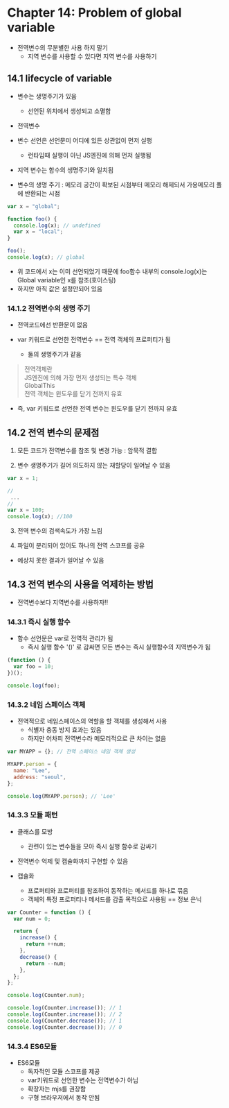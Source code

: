# Chapter 14: Problem of global variable

- 전역변수의 무분별한 사용 하지 말기
  - 지역 변수를 사용할 수 있다면 지역 변수를 사용하기

## 14.1 lifecycle of variable

- 변수는 생명주기가 있음

  - 선언된 위치에서 생성되고 소멸함

- 전역변수
- 변수 선언은 선언문미 어디에 있든 상관없이 먼저 실행

  - 런타임때 실행이 아닌 JS엔진에 의해 먼저 실행됨

- 지역 변수는 함수의 생명주기와 일치됨

- 변수의 생명 주기 : 메모리 공간이 확보된 시점부터 메모리 해제되서 가용메모리 풀에 반환되는 시점

```js
var x = "global";

function foo() {
  console.log(x); // undefined
  var x = "local";
}

foo();
console.log(x); // global
```

- 위 코드에서 x는 이미 선언되었기 때문에 foo함수 내부의 console.log(x)는 Global variable인 x를 참조(호이스팅)
- 하지만 아직 값은 설정안되어 있음

### 14.1.2 전역변수의 생명 주기

- 전역코드에선 반환문이 없음

- var 키워드로 선언한 전역변수 == 전역 객체의 프로퍼티가 됨
  - 둘의 생명주기가 같음

> 전역객체란\
> JS엔진에 의해 가장 먼저 생성되는 특수 객체\
> GlobalThis\
> 전역 객체는 윈도우를 닫기 전까지 유효

- 즉, var 키워드로 선언한 전역 변수는 윈도우를 닫기 전까지 유효

## 14.2 전역 변수의 문제점

1. 모든 코드가 전역변수를 참조 및 변경 가능 : 암묵적 결합

2. 변수 생명주기가 길어 의도하지 않는 재할당이 일어날 수 있음

```js
var x = 1;

//
 ...
//
var x = 100;
console.log(x); //100
```

3. 전역 변수의 검색속도가 가장 느림

4. 파일이 분리되어 있어도 하나의 전역 스코프를 공유

- 예상치 못한 결과가 일어날 수 있음

## 14.3 전역 변수의 사용을 억제하는 방법

- 전역변수보다 지역변수를 사용하자!!

### 14.3.1 즉시 실행 함수

- 함수 선언문은 var로 전역적 관리가 됨
  - 즉시 실행 함수 '()' 로 감싸면 모든 변수는 즉시 실행함수의 지역변수가 됨

```js
(function () {
  var foo = 10;
})();

console.log(foo);
```

### 14.3.2 네임 스페이스 객체

- 전역적으로 네임스페이스의 역할을 할 객체를 생성해서 사용
  - 식별자 충동 방지 효과는 있음
  - 하지만 어차피 전역변수라 메모리적으로 큰 차이는 없음

```js
var MYAPP = {}; // 전역 스페이스 네임 객체 생성

MYAPP.person = {
  name: "Lee",
  address: "seoul",
};

console.log(MYAPP.person); // 'Lee'
```

### 14.3.3 모듈 패턴

- 클래스를 모방

  - 관련이 있는 변수들을 모아 즉시 실행 함수로 감싸기

- 전역변수 억제 및 캡슐화까지 구현할 수 있음

- 캡슐화
  - 프로퍼티와 프로퍼티를 참조하여 동작하는 메서드를 하나로 묶음
  - 객체의 특정 프로퍼티나 메서드를 감출 목적으로 사용됨 == 정보 은닉

```js
var Counter = function () {
  var num = 0;

  return {
    increase() {
      return ++num;
    },
    decrease() {
      return --num;
    },
  };
};

console.log(Counter.num);

console.log(Counter.increase()); // 1
console.log(Counter.increase()); // 2
console.log(Counter.decrease()); // 1
console.log(Counter.decrease()); // 0
```

### 14.3.4 ES6모듈

- ES6모듈
  - 독자적인 모듈 스코프를 제공
  - var키워드로 선언한 변수는 전역변수가 아님
  - 확장자는 mjs를 권장함
  - 구형 브라우저에서 동작 안됨
